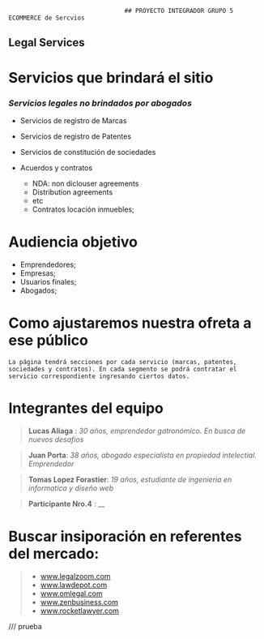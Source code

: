                                     ## PROYECTO INTEGRADOR GRUPO 5 ECOMMERCE de Sercvios

## Legal Services 

# Servicios que brindará el sitio

### _Servicios legales no brindados por abogados_ 

- Servicios de registro de Marcas 

- Servicios de registro de Patentes

- Servicios de constitución de sociedades

- Acuerdos y contratos
    - NDA: non diclouser agreements
    - Distribution agreements
    - etc
    - Contratos locación inmuebles;

# Audiencia objetivo

- Emprendedores; 
- Empresas;
- Usuarios finales; 
- Abogados; 

# Como ajustaremos nuestra ofreta a ese público

````
La página tendrá secciones por cada servicio (marcas, patentes, sociedades y contratos). En cada segmento se podrá contratar el servicio correspondiente ingresando ciertos datos.  

````

# Integrantes del equipo

> **Lucas Aliaga** : _30 años, emprendedor gatronómico. En busca de nuevos desafíos_ 

> **Juan Porta**: _38 años, abogado especialista en propiedad intelectial. Emprendedor_

> **Tomas Lopez Forastier**: _19 años, estudiante de ingenieria en informatica y diseño web_

> **Participante Nro.4** : __

# Buscar insiporación en referentes del mercado: 

>- www.legalzoom.com
> - www.lawdepot.com
> - www.omlegal.com 
> - www.zenbusiness.com
> - www.rocketlawyer.com





 /// prueba
















